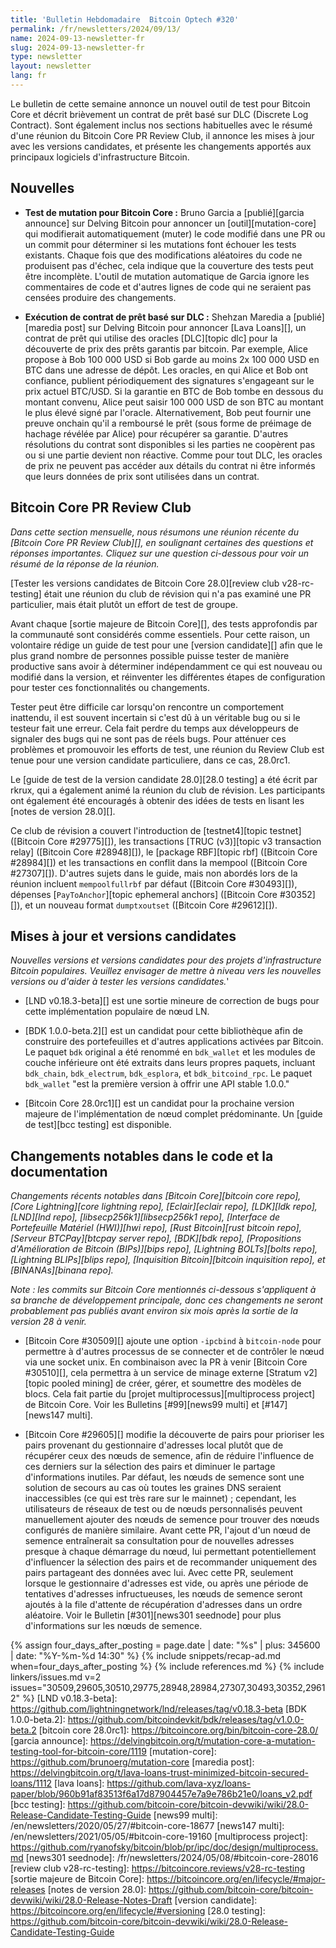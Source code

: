 ```yaml
---
title: 'Bulletin Hebdomadaire  Bitcoin Optech #320'
permalink: /fr/newsletters/2024/09/13/
name: 2024-09-13-newsletter-fr
slug: 2024-09-13-newsletter-fr
type: newsletter
layout: newsletter
lang: fr
---
```

Le bulletin de cette semaine annonce un nouvel outil de test pour Bitcoin Core et
décrit brièvement un contrat de prêt basé sur DLC (Discrete Log Contract). Sont également inclus nos
sections habituelles avec le résumé d'une réunion du Bitcoin Core PR Review Club,
il annonce les mises à jour avec les versions candidates, et présente les changements
apportés aux principaux logiciels d'infrastructure Bitcoin.

## Nouvelles

- **Test de mutation pour Bitcoin Core :** Bruno Garcia a [publié][garcia announce] sur
  Delving Bitcoin pour annoncer un [outil][mutation-core] qui modifierait
  automatiquement (muter) le code modifié dans une PR ou un commit pour
  déterminer si les mutations font échouer les tests existants. Chaque fois
  que des modifications aléatoires du code ne produisent pas d'échec, cela indique que la couverture
  des tests peut être incomplète. L'outil de mutation automatique de Garcia ignore
  les commentaires de code et d'autres lignes de code qui ne seraient pas censées
  produire des changements.

- **Exécution de contrat de prêt basé sur DLC :** Shehzan Maredia
  a [publié][maredia post] sur Delving Bitcoin pour annoncer [Lava Loans][], un
  contrat de prêt qui utilise des oracles [DLC][topic dlc] pour la découverte de prix
  des prêts garantis par bitcoin. Par exemple, Alice propose à Bob
  100 000 USD si Bob garde au moins 2x 100 000 USD en BTC dans une adresse de dépôt.
  Les oracles, en qui Alice et Bob ont confiance, publient périodiquement
  des signatures s'engageant sur le prix actuel BTC/USD. Si la garantie en BTC de Bob
  tombe en dessous du montant convenu, Alice peut saisir
  100 000 USD de son BTC au montant le plus élevé signé par l'oracle.
  Alternativement, Bob peut fournir une preuve onchain qu'il a remboursé le prêt
  (sous forme de préimage de hachage révélée par Alice) pour récupérer sa
  garantie. D'autres résolutions du contrat sont disponibles si les
  parties ne coopèrent pas ou si une partie devient non réactive. Comme
  pour tout DLC, les oracles de prix ne peuvent pas accéder aux
  détails du contrat ni être informés que leurs données de prix sont utilisées dans un contrat.

## Bitcoin Core PR Review Club

*Dans cette section mensuelle, nous résumons une réunion récente du [Bitcoin Core PR Review
Club][], en soulignant certaines des questions et réponses importantes. Cliquez sur une question
ci-dessous pour voir un résumé de la réponse de
la réunion.*

[Tester les versions candidates de Bitcoin Core 28.0][review club
v28-rc-testing] était une réunion du club de révision qui n'a pas examiné une
PR particulier, mais était plutôt un effort de test de groupe.

Avant chaque [sortie majeure de Bitcoin Core][], des tests approfondis par la
communauté sont considérés comme essentiels. Pour cette raison, un volontaire rédige un
guide de test pour une [version candidate][] afin que le plus grand nombre de personnes possible
puisse tester de manière productive sans avoir à déterminer indépendamment ce qui est nouveau ou
modifié dans la version, et réinventer les différentes étapes de configuration pour tester ces
fonctionnalités ou changements.

Tester peut être difficile car lorsqu'on rencontre un comportement inattendu, il est souvent
incertain si c'est dû à un véritable bug ou si le
testeur fait une erreur. Cela fait perdre du temps aux développeurs de signaler des bugs qui ne sont
pas de réels bugs. Pour atténuer ces problèmes et promouvoir les efforts de test, une réunion du
Review Club est tenue pour une version candidate particuliere, dans ce cas, 28.0rc1.

Le [guide de test de la version candidate 28.0][28.0 testing] a été écrit par
rkrux, qui a également animé la réunion du club de révision.
Les participants ont également été encouragés à obtenir des idées de tests en lisant les [notes de
version 28.0][].

Ce club de révision a couvert l'introduction de [testnet4][topic testnet]
([Bitcoin Core #29775][]), les transactions [TRUC (v3)][topic v3
transaction relay] ([Bitcoin Core #28948][]), le [package RBF][topic
rbf] ([Bitcoin Core #28984][]) et les transactions en conflit dans la mempool
([Bitcoin Core #27307][]). D'autres sujets dans le guide, mais
non abordés lors de la réunion incluent `mempoolfullrbf` par défaut ([Bitcoin
Core #30493][]), dépenses [`PayToAnchor`][topic ephemeral anchors]
([Bitcoin Core #30352][]), et un nouveau format `dumptxoutset` ([Bitcoin
Core #29612][]).

## Mises à jour et versions candidates

*Nouvelles versions et versions candidates pour des projets d'infrastructure Bitcoin populaires.
Veuillez envisager de mettre à niveau vers les nouvelles versions ou d'aider à tester les versions candidates.*'

- [LND v0.18.3-beta][] est une sortie mineure de correction de bugs
  pour cette implémentation populaire de nœud LN.

- [BDK 1.0.0-beta.2][] est un candidat pour cette bibliothèque afin de
  construire des portefeuilles et d'autres applications activées par Bitcoin. Le paquet `bdk` original
  a été renommé en `bdk_wallet` et les modules de couche inférieure ont été extraits dans leurs
  propres paquets, incluant
  `bdk_chain`, `bdk_electrum`, `bdk_esplora`, et `bdk_bitcoind_rpc`.
  Le paquet `bdk_wallet` "est la première version à offrir une API stable 1.0.0."

- [Bitcoin Core 28.0rc1][] est un candidat pour la prochaine version majeure
  de l'implémentation de nœud complet prédominante. Un [guide de test][bcc testing] est disponible.

## Changements notables dans le code et la documentation

_Changements récents notables dans [Bitcoin Core][bitcoin core repo], [Core
Lightning][core lightning repo], [Eclair][eclair repo], [LDK][ldk repo],
[LND][lnd repo], [libsecp256k1][libsecp256k1 repo], [Interface de Portefeuille Matériel (HWI)][hwi
repo], [Rust Bitcoin][rust bitcoin repo], [Serveur BTCPay][btcpay server repo], [BDK][bdk repo],
[Propositions d'Amélioration de Bitcoin (BIPs)][bips repo], [Lightning BOLTs][bolts repo],
[Lightning BLIPs][blips repo], [Inquisition Bitcoin][bitcoin inquisition
repo], et [BINANAs][binana repo]._

_Note : les commits sur Bitcoin Core mentionnés ci-dessous s'appliquent à sa branche de
développement principale, donc ces changements ne seront probablement pas publiés avant environ six
mois après la sortie de la version 28 à venir._

- [Bitcoin Core #30509][] ajoute une option `-ipcbind` à `bitcoin-node` pour permettre
  à d'autres processus de se connecter et de contrôler le nœud via une socket unix. En
  combinaison avec la PR à venir [Bitcoin Core #30510][], cela permettra à un
  service de minage externe [Stratum v2][topic pooled mining] de créer, gérer,
  et soumettre des modèles de blocs. Cela fait partie du [projet multiprocessus][multiprocess project]
  de Bitcoin Core. Voir les Bulletins [#99][news99 multi] et [#147][news147 multi].

- [Bitcoin Core #29605][] modifie la découverte de pairs pour prioriser les pairs provenant du
  gestionnaire d'adresses local plutôt que de récupérer ceux des nœuds de semence, afin de réduire
  l'influence de ces derniers sur la sélection des pairs et diminuer le partage d'informations
  inutiles. Par défaut, les nœuds de semence sont une solution de secours au cas où toutes les graines DNS
  seraient inaccessibles (ce qui est très rare sur le mainnet) ; cependant, les utilisateurs de
  réseaux de test ou de nœuds personnalisés peuvent manuellement ajouter des nœuds de semence pour
  trouver des nœuds configurés de manière similaire. Avant cette PR, l'ajout d'un nœud de semence
  entraînerait sa consultation pour de nouvelles adresses presque à chaque démarrage du nœud, lui
  permettant potentiellement d'influencer la sélection des pairs et de recommander uniquement des
  pairs partageant des données avec lui. Avec cette PR, seulement lorsque le gestionnaire d'adresses est
  vide, ou après une période de tentatives d'adresses infructueuses, les nœuds de semence seront
  ajoutés à la file d'attente de récupération d'adresses dans un ordre aléatoire. Voir le Bulletin
  [#301][news301 seednode] pour plus d'informations sur les nœuds de semence.

{% assign four_days_after_posting = page.date | date: "%s" | plus: 345600 | date: "%Y-%m-%d 14:30" %}
{% include snippets/recap-ad.md when=four_days_after_posting %}
{% include references.md %}
{% include linkers/issues.md v=2 issues="30509,29605,30510,29775,28948,28984,27307,30493,30352,29612" %}
[LND v0.18.3-beta]: https://github.com/lightningnetwork/lnd/releases/tag/v0.18.3-beta
[BDK 1.0.0-beta.2]: https://github.com/bitcoindevkit/bdk/releases/tag/v1.0.0-beta.2
[bitcoin core 28.0rc1]: https://bitcoincore.org/bin/bitcoin-core-28.0/
[garcia announce]: https://delvingbitcoin.org/t/mutation-core-a-mutation-testing-tool-for-bitcoin-core/1119
[mutation-core]: https://github.com/brunoerg/mutation-core
[maredia post]: https://delvingbitcoin.org/t/lava-loans-trust-minimized-bitcoin-secured-loans/1112
[lava loans]: https://github.com/lava-xyz/loans-paper/blob/960b91af83513f6a17d87904457e7a9e786b21e0/loans_v2.pdf
[bcc testing]: https://github.com/bitcoin-core/bitcoin-devwiki/wiki/28.0-Release-Candidate-Testing-Guide
[news99 multi]: /en/newsletters/2020/05/27/#bitcoin-core-18677
[news147 multi]: /en/newsletters/2021/05/05/#bitcoin-core-19160
[multiprocess project]: https://github.com/ryanofsky/bitcoin/blob/pr/ipc/doc/design/multiprocess.md
[news301 seednode]: /fr/newsletters/2024/05/08/#bitcoin-core-28016
[review club v28-rc-testing]: https://bitcoincore.reviews/v28-rc-testing
[sortie majeure de Bitcoin Core]: https://bitcoincore.org/en/lifecycle/#major-releases
[notes de version 28.0]: https://github.com/bitcoin-core/bitcoin-devwiki/wiki/28.0-Release-Notes-Draft
[version candidate]: https://bitcoincore.org/en/lifecycle/#versioning
[28.0 testing]: https://github.com/bitcoin-core/bitcoin-devwiki/wiki/28.0-Release-Candidate-Testing-Guide